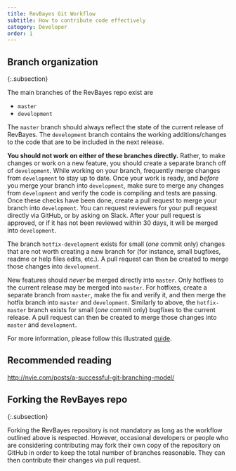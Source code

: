 ```yaml
---
title: RevBayes Git Workflow
subtitle: How to contribute code effectively
category: Developer
order: 1
---
```


## Branch organization
{:.subsection}

The main branches of the RevBayes repo exist are

-   `master`
-   `development`

The `master` branch should always reflect the state of the current release of
RevBayes. The `development` branch contains the working additions/changes to the
code that are to be included in the next release.

**You should not work on either of these branches directly.** Rather, to make changes or work on a new feature, you should create a separate branch off of `development`. While working on your branch, frequently merge changes from `development` to stay up to date.
Once your work is ready, and *before* you merge your branch into `development`,
make sure to merge any changes from `development` and verify the code is
compiling and tests are passing.
Once these checks have been done, create a pull request to merge your branch into `development`. You can request reviewers for your pull request directly via GitHub, or by asking on Slack. After your pull request is approved, or if it has not been reviewed within 30 days, it will be merged into `development`.

The branch `hotfix-development` exists for small (*one* commit only) changes that are not worth creating a new branch for (for instance, small bugfixes, readme or help files edits, etc.). A pull request can then be created to merge those changes into `development`.

New features should *never* be merged directly into `master`. Only hotfixes to the current release may be merged into `master`.
For hotfixes, create a separate branch from `master`, make the fix and verify
it, and then merge the hotfix branch into `master` and `development`. Similarly to above, the `hotfix-master` branch exists for small (*one* commit only) bugfixes to the current release. A pull request can then be created to merge those changes into `master` and `development`.

For more information, please follow this illustrated [guide](Git_flow_illustrated.pdf).

## Recommended reading

<http://nvie.com/posts/a-successful-git-branching-model/>

## Forking the RevBayes repo
{:.subsection}

Forking the RevBayes repository is not mandatory as long as the workflow outlined above is respected. However, occasional developers or people who are considering contributing may fork their own copy of the repository on GitHub in order to keep the total number of branches reasonable. They can then contribute their changes via pull request.
